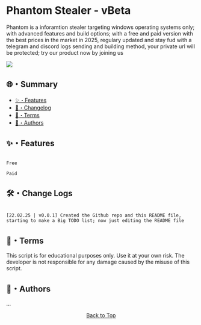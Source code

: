 # Phantom Stealer - vBeta
<p>
Phantom is a inforamtion stealer targeting windows operating systems only; with advanced features and build options;
with a free and paid version with the best prices in the market in 2025, regulary updated and stay fud with a telegram and discord 
logs sending and building method, your private url will be protected; try our product now by joining us
</p>

<a href="https://t.me/soon...">
  <img src="https://img.shields.io/badge/telegram-2CA5E0?style=for-the-badge&logo=telegram&logoColor=white">
</a>


## 🌐・Summary   
  
- [✨・Features](#features) 
- [📝・Changelog](#changelog)     
- [💼・Terms](#terms)
- [👤・Authors](#authors)

## <a id="features"></a>✨・Features

```

Free

Paid

```


## <a id="changelog"></a>🛠・Change Logs

```

[22.02.25 | v0.0.1] Created the Github repo and this README file, starting to make a Big TODO list; now just editing the README file

```



## <a id="terms"></a>💼・Terms
This script is for educational purposes only. Use it at your own risk. The developer is not responsible for any damage caused by the misuse of this script.


## <a id="authors"></a>👤・Authors
...


<p align="center">
  <a href=#top>Back to Top</a>
</p>
